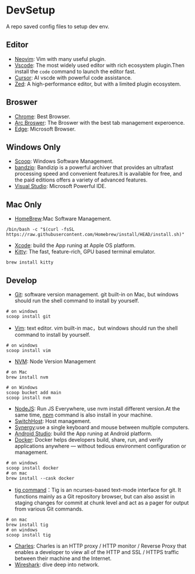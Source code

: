 # DevSetup

A repo saved config files to setup dev env.

## Editor
* [Neovim](https://neovim.io/): Vim with many useful plugin.
* [Vscode](https://code.visualstudio.com/): The most widely used editor with rich ecosystem plugin.Then install the `code` command to launch the editor fast.
* [Cursor](https://cursor.com/en): AI vscde with powerful code assistance.
* [Zed](https://zed.dev/): A high-performance editor, but with a limited plugin ecosystem.

## Broswer
* [Chrome](https://www.google.com/chrome/): Best Browser.
* [Arc Broswer](https://arc.net/): The Broswer with the best tab management experoence.
* [Edge](https://www.microsoft.com/en-us/edge/mac): Microsoft Browser.

## Windows Only
* [Scoop](https://scoop.sh/): Windows Software Management.
* [bandzip](https://en.bandisoft.com/bandizip/): Bandizip is a powerful archiver that provides an ultrafast processing speed and convenient features.It is available for free, and the paid editions offers a variety of advanced features.
* [Visual Studio](https://visualstudio.microsoft.com/zh-hans/): Microsoft Powerful IDE.

## Mac Only
* [HomeBrew](https://brew.sh/):Mac Software Management.
```shell
/bin/bash -c "$(curl -fsSL https://raw.githubusercontent.com/Homebrew/install/HEAD/install.sh)"
```
* [Xcode](https://developer.apple.com/xcode/): build the App runing at Apple OS platform.
* [Kitty](https://sw.kovidgoyal.net/kitty/): The fast, feature-rich, GPU based terminal emulator.
```shell
brew install kitty
```
## Develop
* [Git](https://git-scm.com/): software version management. git built-in on Mac, but windows should run the shell command to install by yourself.
``` shell
# on windows
scoop install git
```
* [Vim](https://www.vim.org/): text editor. vim built-in mac，but windows should run the shell command to install by yourself.
```shell
# on windows
scoop install vim
```
* [NVM](https://github.com/nvm-sh/nvm): Node Version Management
```shell
# on Mac
brew install nvm

# on Windows
scoop bucket add main
scoop install nvm
```
* [NodeJS](https://nodejs.org/zh-cn): Run JS Everywhere, use nvm install different version.At the same time, [npm](https://www.npmjs.com/) command is also install in your machine.
* [SwitchHost](https://switchhosts.vercel.app/zh): Host management.
* [Synergy](https://symless.com/synergy):use a single keyboard and mouse between multiple computers.
* [Android Studio](https://developer.android.com/studio?hl=zh-cn): build the App runing at Android platform.
* [Docker](https://www.docker.com/): Docker helps developers build, share, run, and verify applications anywhere — without tedious environment configuration or management.
```shell
# on windows
scoop install docker
# on mac
brew install --cask docker
```
* [tig command](https://github.com/jonas/tig)：Tig is an ncurses-based text-mode interface for git. It functions mainly as a Git repository browser, but can also assist in staging changes for commit at chunk level and act as a pager for output from various Git commands.
```shell
# on mac
brew install tig
# on windows
scoop install tig
```
* [Charles](https://www.charlesproxy.com/): Charles is an HTTP proxy / HTTP monitor / Reverse Proxy that enables a developer to view all of the HTTP and SSL / HTTPS traffic between their machine and the Internet.
* [Wireshark](https://www.wireshark.org/): dive deep into network.
